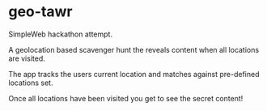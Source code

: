 # geo-tawr

SimpleWeb hackathon attempt.

A geolocation based scavenger hunt the reveals content when all locations are visited.

The app tracks the users current location and matches against pre-defined locations set.

Once all locations have been visited you get to see the secret content!
